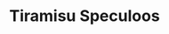---
layout: recette
categories: [recettes]
hidden: false
lang: fr
title: Tiramisu Speculoos
type: sucre
ingredients: 
  - nom: oeufs 
    qte: 5
  - nom: sucre
    qte: 50
    unite: gr
  - nom: mascarpone
    qte: 250
    unite: gr
  - nom: vanille liquide
    qte: 1/2
    unite: cuillère à café
  - nom: Speculoos
    qte: 250
    unite: gr
  - nom: cacao en poudre non sucré
preconditions:
  - Séparer les blancs des jaunes
  - Émietter les Speculoos en petits bouts
etapes:
  - label: Préparation
    details:
      - Séparer les blancs des jaunes
      - Blanchir les jaunes d'oeufs avec le sucre au fouet électrique
      - Incorporer le mascarpone et la vanille liquide à l'aide d'une spatule silicone
      - Monter les blancs en neige
      - Les incorporer en deux fois au mélange à l'aide d'une spatule silicone
  - label: Assemblage
    details:
      - Mettre la moitié des Speculoos au fond
      - Ajouter la moitié de la préparation sur les Speculoos
      - Ajouter le reste des Speculoos
      - Ajouter le reste de la préparation
      - Mettre au frigo 3h minimum
notes:
  - Ajouter le cacao au moment de servir sinon il va absorber l'humidité
variantes:
  - label: Ajouter du caramel au fond avec les Speculoos
    todo: false
---